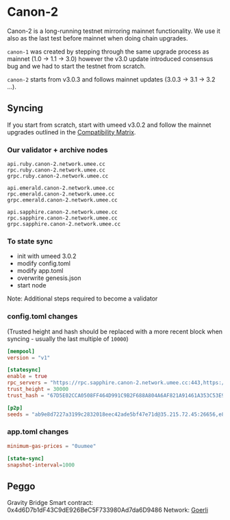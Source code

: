 # Canon-2

Canon-2 is a long-running testnet mirroring mainnet functionality. We use it also as the last test before mainnet when doing chain upgrades.

`canon-1` was created by stepping through the same upgrade process as
mainnet (1.0 -> 1.1 -> 3.0) however the v3.0 update introduced consensus bug and we had to start the testnet from scratch.

`canon-2` starts from v3.0.3 and follows mainnet updates (3.0.3 -> 3.1 -> 3.2 ...).

## Syncing

If you start from scratch, start with umeed v3.0.2 and follow the mainnet upgrades outlined in the [Compatibility Matrix](https://github.com/umee-network/umee#release-compatibility-matrix).

### Our validator + archive nodes

```shell
api.ruby.canon-2.network.umee.cc
rpc.ruby.canon-2.network.umee.cc
grpc.ruby.canon-2.network.umee.cc

api.emerald.canon-2.network.umee.cc
rpc.emerald.canon-2.network.umee.cc
grpc.emerald.canon-2.network.umee.cc

api.sapphire.canon-2.network.umee.cc
rpc.sapphire.canon-2.network.umee.cc
grpc.sapphire.canon-2.network.umee.cc
```

### To state sync

- init with umeed 3.0.2
- modify config.toml
- modify app.toml
- overwrite genesis.json
- start node

Note: Additional steps required to become a validator

### config.toml changes

(Trusted height and hash should be replaced with a more recent block when syncing - usually the last multiple of `10000`)

```toml
[mempool]
version = "v1"

[statesync]
enable = true
rpc_servers = "https://rpc.sapphire.canon-2.network.umee.cc:443,https://rpc.emerald.canon-2.network.umee.cc:443"
trust_height = 30000
trust_hash = "67D5E02CCA0508FF464D991C9B2F688A804A6AF821A91461A353C53E90FFD0D3"

[p2p]
seeds = "ab9e8d7227a3199c2832018eec42ade5bf47e71d@35.215.72.45:26656,e89407a37d2ebe0dfa2291c5240abe3a5410995f@35.212.203.22:26656"
```

### app.toml changes

```toml
minimum-gas-prices = "0uumee"

[state-sync]
snapshot-interval=1000
```

## Peggo

Gravity Bridge Smart contract: 0x4d6D7b1dF43C9dE926BeC5F733980Ad7da6D9486
Network: [Goerli](https://goerli.etherscan.io/tx/0x57f296d59d9be9604133fa951f15a1bcc03a2a332972b5761629a9f76d17e36d)
